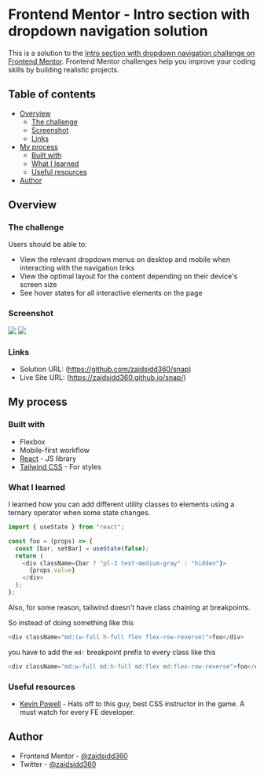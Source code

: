 # Frontend Mentor - Intro section with dropdown navigation solution

This is a solution to the [Intro section with dropdown navigation challenge on Frontend Mentor](https://www.frontendmentor.io/challenges/intro-section-with-dropdown-navigation-ryaPetHE5). Frontend Mentor challenges help you improve your coding skills by building realistic projects.

## Table of contents

- [Overview](#overview)
  - [The challenge](#the-challenge)
  - [Screenshot](#screenshot)
  - [Links](#links)
- [My process](#my-process)
  - [Built with](#built-with)
  - [What I learned](#what-i-learned)
  - [Useful resources](#useful-resources)
- [Author](#author)

## Overview

### The challenge

Users should be able to:

- View the relevant dropdown menus on desktop and mobile when interacting with the navigation links
- View the optimal layout for the content depending on their device's screen size
- See hover states for all interactive elements on the page

### Screenshot

![](https://user-images.githubusercontent.com/87397035/184444529-9024b528-6edb-433f-838d-d63e24df8e39.png)
![](https://user-images.githubusercontent.com/87397035/184444529-9024b528-6edb-433f-838d-d63e24df8e39.png)

### Links

- Solution URL: (https://github.com/zaidsidd360/snap)
- Live Site URL: (https://zaidsidd360.github.io/snap/)

## My process

### Built with

- Flexbox
- Mobile-first workflow
- [React](https://reactjs.org/) - JS library
- [Tailwind CSS](https://tailwindcss.com/) - For styles

### What I learned

I learned how you can add different utility classes to elements using a ternary operator when some state changes.

```js
import { useState } from "react";

const foo = (props) => {
  const [bar, setBar] = useState(false);
  return (
    <div className={bar ? "pl-3 text-medium-gray" : "hidden"}>
      {props.value}
    </div>
  );
};
```

Also, for some reason, tailwind doesn't have class chaining at breakpoints.

So instead of doing something like this

```js
<div className="md:(w-full h-full flex flex-row-reverse)">foo</div>
```

you have to add the <code>md:</code> breakpoint prefix to every class like this

```js
<div className="md:w-full md:h-full md:flex md:flex-row-reverse">foo</div>
```

### Useful resources

- [Kevin Powell](https://www.youtube.com/kepowob) - Hats off to this guy, best CSS instructor in the game. A must watch for every FE developer.

## Author

- Frontend Mentor - [@zaidsidd360](https://www.frontendmentor.io/profile/zaidsidd360)
- Twitter - [@zaidsidd360](https://www.twitter.com/zaidsidd360)
